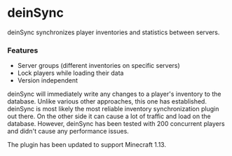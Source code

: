 # deinSync

deinSync synchronizes player inventories and statistics between servers.

### Features
- Server groups (different inventories on specific servers)
- Lock players while loading their data
- Version independent

deinSync will immediately write any changes to a player's inventory to the database.
Unlike various other approaches, this one has established. deinSync is most likely the most
reliable inventory synchronization plugin out there. On the other side it can cause
a lot of traffic and load on the database. However, deinSync has been tested with 200
concurrent players and didn't cause any performance issues.

The plugin has been updated to support Minecraft 1.13.
